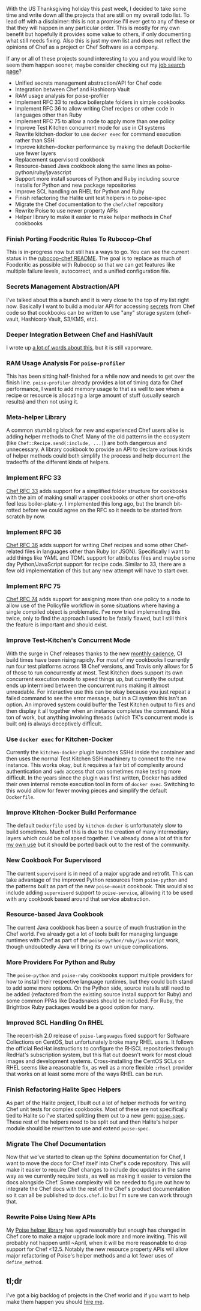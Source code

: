 With the US Thanksgiving holiday this past week, I decided to take some time and
write down all the projects that are still on my overall todo list. To lead off
with a disclaimer: this is not a promise I'll ever get to any of these or that
they will happen in any particular order. This is mostly for my own benefit but
hopefully it provides some value to others, if only documenting what still needs
fixing. Also this is just my own list and does not reflect the opinions of Chef
as a project or Chef Software as a company.

If any or all of these projects sound interesting to you and you would like to
seem them happen sooner, maybe consider checking out my [job search page](/hire-me/)?

- Unified secrets management abstraction/API for Chef code
- Integration between Chef and Hashicorp Vault
- RAM usage analysis for poise-profiler
- Implement RFC 33 to reduce boilerplate folders in simple cookbooks
- Implement RFC 36 to allow writing Chef recipes or other code in languages other than Ruby
- Implement RFC 75 to allow a node to apply more than one policy
- Improve Test Kitchen concurrent mode for use in CI systems
- Rewrite kitchen-docker to use `docker exec` for command execution rather than SSH
- Improve kitchen-docker performance by making the default Dockerfile use fewer layers
- Replacement supervisord cookbook
- Resource-based Java cookbook along the same lines as poise-python/ruby/javascript
- Support more install sources of Python and Ruby including source installs for Python and new package repositories
- Improve SCL handling on RHEL for Python and Ruby
- Finish refactoring the Halite unit test helpers in to poise-spec
- Migrate the Chef documentation to the `chef/chef` repository
- Rewrite Poise to use newer property APIs
- Helper library to make it easier to make helper methods in Chef cookbooks

### Finish Porting Foodcritic Rules To Rubocop-Chef

This is in-progress now but still has a ways to go. You can see the current
status in the [rubocop-chef README](https://github.com/poise/rubocop-chef/).
The goal is to replace as much of Foodcritic as possible with Rubocop so that
we can get features like multiple failure levels, autocorrect, and a unified
configuration file.

### Secrets Management Abstraction/API

I've talked about this a bunch and it is very close to the top of my list right
now. Basically I want to build a modular API for accessing [secrets](/talks/secrets/)
from Chef code so that cookbooks can be written to use "any" storage system (chef-vault,
Hashicorp Vault, S3/KMS, etc).

### Deeper Integration Between Chef and HashiVault

I wrote up [a lot of words about this](/chef-and-vault/), but it is still vaporware.

### RAM Usage Analysis For `poise-profiler`

This has been sitting half-finished for a while now and needs to get over the
finish line. `poise-profiler` already provides a lot of timing data for Chef
performance, I want to add memory usage to that as well to see when a recipe
or resource is allocating a large amount of stuff (usually search results) and
then not using it.

### Meta-helper Library

A common stumbling block for new and experienced Chef users alike is adding
helper methods to Chef. Many of the old patterns in the ecosystem (like `Chef::Recipe.send(:include, ...)`)
are both dangerous and unnecessary. A library cookbook to provide an API to
declare various kinds of helper methods could both simplify the process and
help document the tradeoffs of the different kinds of helpers.

### Implement RFC 33

[Chef RFC 33](https://github.com/chef/chef-rfc/blob/master/rfc033-root-aliases.md)
adds support for a simplified folder structure for cookbooks with the aim of
making small wrapper cookbooks or other short one-offs feel less boiler-plate-y.
I implemented this long ago, but the branch bit-rotted before we could agree on
the RFC so it needs to be started from scratch by now.

### Implement RFC 36

[Chef RFC 36](https://github.com/chef/chef-rfc/blob/master/rfc036-dialects.md)
adds support for writing Chef recipes and some other Chef-related files in
languages other than Ruby (or JSON). Specifically I want to add things like
YAML and TOML support for attributes files and maybe some day Python/JavaScript
support for recipe code. Similar to 33, there are a few old implementation of
this but any new attempt will have to start over.

### Implement RFC 75

[Chef RFC 74](https://github.com/chef/chef-rfc/blob/master/rfc075-multi-policy.md)
adds support for assigning more than one policy to a node to allow use of the
Policyfile workflow in some situations where having a single compiled object is
problematic. I've now tried implementing this twice, only to find the approach
I used to be fatally flawed, but I still think the feature is important and
should exist.

### Improve Test-Kitchen's Concurrent Mode

With the surge in Chef releases thanks to the new [monthly cadence](https://github.com/chef/chef-rfc/blob/master/rfc081-release-cadence.md),
CI build times have been rising rapidly. For most of my cookbooks I currently
run four test platforms across 18 Chef versions, and Travis only allows for
5 of those to run concurrently at most. Test Kitchen does support its own
concurrent execution mode to speed things up, but currently the output ends up
intermixed between the concurrent runs making it almost unreadable. For
interactive use this can be okay because you just repeat a failed command to
see the error message, but in a CI system this isn't an option. An improved
system could buffer the Test Kitchen output to files and then display it all
together when an instance completes the command. Not a ton of work, but anything
involving threads (which TK's concurrent mode is built on) is always deceptively
difficult.

### Use `docker exec` for Kitchen-Docker

Currently the `kitchen-docker` plugin launches SSHd inside the container and
then uses the normal Test Kitchen SSH machinery to connect to the new instance.
This works okay, but it requires a fair bit of complexity around authentication
and `sudo` access that can sometimes make testing more difficult. In the years
since the plugin was first written, Docker has added their own internal remote
execution tool in form of `docker exec`. Switching to this would allow for fewer
moving pieces and simplify the default `Dockerfile`.

### Improve Kitchen-Docker Build Performance

The default `Dockerfile` used by `kitchen-docker` is unfortunately slow to
build sometimes. Much of this is due to the creation of many intermediary
layers which could be collapsed together. I've already done a lot of this for
[my own use](https://github.com/poise/poise-boiler/blob/master/lib/poise_boiler/helpers/kitchen/Dockerfile.erb)
but it should be ported back out to the rest of the community.

### New Cookbook For Supervisord

The current `supervisord` is in need of a major upgrade and retrofit. This can
take advantage of the improved Python resources from `poise-python` and the
patterns built as part of the new `poise-monit` cookbook. This would also include
adding `supervisord` support to `poise-service`, allowing it to be used with
any cookbook based around that service abstraction.

### Resource-based Java Cookbook

The current Java cookbook has been a source of much frustration in the Chef
world. I've already got a lot of tools built for managing language runtimes
with Chef as part of the `poise-python/ruby/javascript` work, though undoubtedly
Java will bring its own unique complications.

### More Providers For Python and Ruby

The `poise-python` and `poise-ruby` cookbooks support multiple providers for
how to install their respective language runtimes, but they could both stand
to add some more options. On the Python side, source installs still need to be
added (refactored from the existing source install support for Ruby) and some
common PPAs like Deadsnakes should be included. For Ruby, the Brightbox Ruby
packages would be a good option for many.

### Improved SCL Handling On RHEL

The recent-ish 2.0 release of `poise-langauages` fixed support for Software
Collections on CentOS, but unfortunately broke many RHEL users. It follows the
official RedHat instructions to configure the RHSCL repositories through RedHat's
subscription system, but this flat out doesn't work for most cloud images and
development systems. Cross-installing the CentOS SCLs on RHEL seems like a reasonable
fix, as well as a more flexible `:rhscl` provider that works on at least some
more of the ways RHEL can be run.

### Finish Refactoring Halite Spec Helpers

As part of the Halite project, I built out a lot of helper methods for writing
Chef unit tests for complex cookbooks. Most of these are not specifically tied
to Halite so I've started splitting them out to a new gem: [`poise-spec`](https://github.com/poise/poise-spec).
These rest of the helpers need to be split out and then Halite's helper module
should be rewritten to use and extend `poise-spec`.

### Migrate The Chef Documentation

Now that we've started to clean up the Sphinx documentation for Chef, I want to
move the docs for Chef itself into Chef's code repository. This will make it
easier to require Chef changes to include doc updates in the same way as we
currently require tests, as well as making it easier to version the docs alongside
Chef. Some complexity will be needed to figure out how to integrate the Chef
docs with the rest of the Chef's product documentation so it can all be published
to `docs.chef.io` but I'm sure we can work through that.

### Rewrite Poise Using New APIs

My [Poise helper library](https://github.com/poise/poise/) has aged reasonably
but enough has changed in Chef core to make a major upgrade look more and more
inviting. This will probably not happen until ~April, when it will be more
reasonable to drop support for Chef <12.5. Notably the new resource property
APIs will allow major refactoring of Poise's helper methods and a lot fewer
uses of `define_method`.

## tl;dr

I've got a big backlog of projects in the Chef world and if you want to help
make them happen you should [hire me](/hire-me/).
